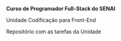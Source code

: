 **Curso de Programador Full-Stack do SENAI**

Unidade Codificação para Front-End

Repositório com as tarefas da Unidade
